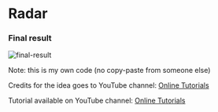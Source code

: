 <h1>Radar</h1>

<h3>Final result</h3>

![final-result](https://user-images.githubusercontent.com/31028022/48947221-1340fa80-ef39-11e8-9bd9-f82921f40189.gif)

Note: this is my own code (no copy-paste from someone else)

Credits for the idea goes to YouTube channel: <a href="https://www.youtube.com/channel/UCbwXnUipZsLfUckBPsC7Jog" target="_blank">Online Tutorials</a>

Tutorial available on YouTube channel: <a href="https://www.youtube.com/channel/UCbwXnUipZsLfUckBPsC7Jog" target="_blank">Online Tutorials</a>